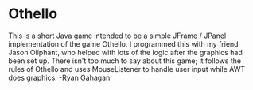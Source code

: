 # Othello
This is a short Java game intended to be a simple JFrame / JPanel implementation of the game Othello. I programmed this with my friend Jason Oliphant, who helped with lots of the logic after the graphics had been set up. There isn't too much to say about this game; it follows the rules of Othello and uses MouseListener to handle user input while AWT does graphics.
-Ryan Gahagan
